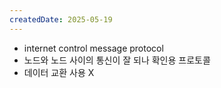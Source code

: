 ```yaml
---
createdDate: 2025-05-19
---
```

- internet control message protocol
- 노드와 노드 사이의 통신이 잘 되나 확인용 프로토콜
- 데이터 교환 사용 X